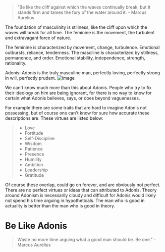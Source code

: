 > "Be like the cliff against which the waves continually break; but it stands firm and tames the fury of the water around it. - Marcus Aurelius

The foundation of masculinity is stillness, like the cliff upon which the waves will break for all time. The feminine is the movement, the turbulent and extravagant force of nature.

The feminine is characterized by movement, change, turbulence. Emotional outbursts, reliance, tenderness.
The masciline is characterized by stillness, permanence, and order. Emotional stability, independence, strength, rationality.

Adonis:
Adonis is the truly masculine man, perfectly loving, perfectly strong in will, perfectly prudent.
![image](https://github.com/philosopher49328/Letters/assets/150571599/edcafddd-f75e-46cf-85c5-34068b9a3238)

We can't know much more than this about Adonis. People who try to fix their ideology on him are being ignorant, for there is no way to know for certain what Adonis believes, says, or does beyond vaguenesses.

For example there are some traits that are hard to imagine Adonis not possessing, but of course one can't know for sure how accurate these descriptions are. These virtues are listed below:

> - Love
> - Fortitude
> - Self-Discipline
> - Wisdom
> - Patience
> - Presence
> - Humility
> - Ambition
> - Leadership
> - Gratitude

Of course these overlap, could go on forever, and are obviously not perfect. There are no perfect virtues or ideas that can attributed to Adonis. Theory around Adonism is necessarily cloudy and difficult for Adonis would likely not spend his time arguing in hypotheticals. The man who is good in actuality is better than the man who is good in theory.

# Be Like Adonis

>Waste no more time arguing what a good man should be. Be one." - Marcus Aurelius

